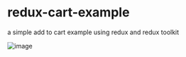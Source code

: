 # redux-cart-example
a simple add to cart example using redux and redux toolkit

![image](https://user-images.githubusercontent.com/37356545/169703778-308bfe6f-66e4-4183-a393-75030f8ab074.png)

